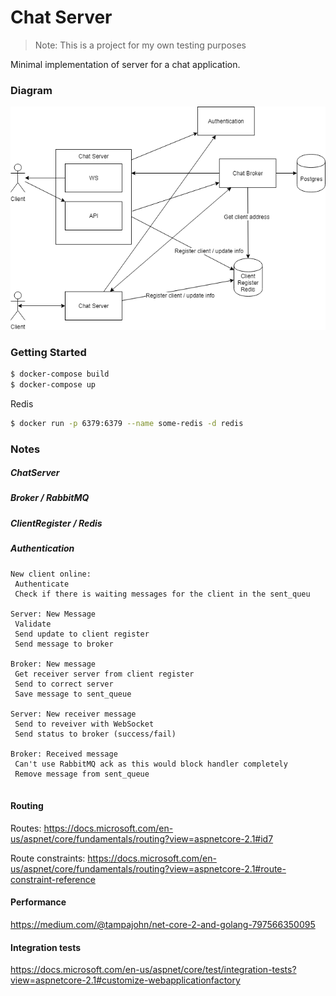 # Chat Server

> Note: This is a project for my own testing purposes

Minimal implementation of server for a chat application.

### Diagram

![diagram](./docs/chat-server.png)

### Getting Started

```sh
$ docker-compose build
$ docker-compose up
```

Redis
```sh
$ docker run -p 6379:6379 --name some-redis -d redis
```

### Notes

##### ChatServer

##### Broker / RabbitMQ

##### ClientRegister / Redis

##### Authentication


```
New client online:
 Authenticate
 Check if there is waiting messages for the client in the sent_queu

Server: New Message
 Validate
 Send update to client register
 Send message to broker

Broker: New message
 Get receiver server from client register
 Send to correct server
 Save message to sent_queue

Server: New receiver message
 Send to reveiver with WebSocket
 Send status to broker (success/fail)

Broker: Received message
 Can't use RabbitMQ ack as this would block handler completely
 Remove message from sent_queue


```

#### Routing

Routes: https://docs.microsoft.com/en-us/aspnet/core/fundamentals/routing?view=aspnetcore-2.1#id7

Route constraints: 
https://docs.microsoft.com/en-us/aspnet/core/fundamentals/routing?view=aspnetcore-2.1#route-constraint-reference


#### Performance

https://medium.com/@tampajohn/net-core-2-and-golang-797566350095

#### Integration tests

https://docs.microsoft.com/en-us/aspnet/core/test/integration-tests?view=aspnetcore-2.1#customize-webapplicationfactory